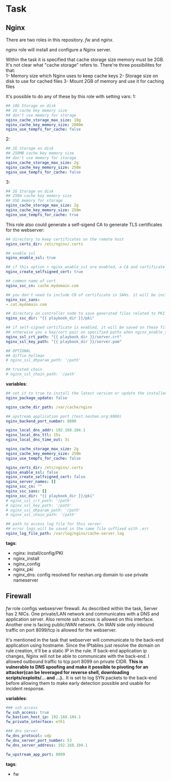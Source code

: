 # Task

## Nginx
There are two roles in this repository. _fw_ and _nginx_.

_nginx_ role will install and configure a Nginx server.

Within the task it is specified that cache storage size memory must be 2GB. It's not clear what "cache storage" refers to. There're three possibilites for that:  
1- Memory size which Nginx uses to keep cache keys
2- Storage size on disk to use for cached files
3- Mount 2GB of memory and use it for caching files


It's possible to do any of these by this role with setting vars:
1:
```yaml
## 10G Storage on disk
## 2G cache key memory size
## don't use memory for storage
nginx_cache_storage_max_size: 10g
nginx_cache_key_memory_size: 2000m
nginx_use_tempfs_for_cache: false
```
2:
```yaml
## 2G Storage on disk
## 250MB cache key memory size
## don't use memory for storage
nginx_cache_storage_max_size: 2g
nginx_cache_key_memory_size: 250m
nginx_use_tempfs_for_cache: false
```
3:
```yaml
## 2G Storage on disk
## 250m cache key memory size
## USE memory for storage
nginx_cache_storage_max_size: 2g
nginx_cache_key_memory_size: 250m
nginx_use_tempfs_for_cache: true
```


This role also could generate a self-sigend CA to generate TLS certificates for the webserver:
```yaml
## directory to keep certificates on the remote host
nginx_certs_dir: /etc/nginx/.certs

## enable ssl
nginx_enable_ssl: true

## if this option + nginx_enable_ssl are enabled, a CA and certificate signed by that CA is generated
nginx_create_selfsigned_cert: true

## common name of cert 
nginx_ssc_cn: cache.mydomain.com

## you don't need to include CN of certificate in SANs. it will be included by default
nginx_ssc_sans:
- cat.mydomain.com

## directory on controller node to save generated files related to PKI
nginx_ssc_dir: "{{ playbook_dir }}/pki"

## if self-signed certificate is enabled, it will be saved on these files
## otherwise you a key/cert pair on specified paths when nginx_enable_ssl is set to true
nginx_ssl_crt_path: "{{ playbook_dir }}/server.crt"
nginx_ssl_key_path: "{{ playbook_dir }}/server.pem"

## OPTIONAL
## diffie hellman 
# nginx_ssl_dhparam_path: '/path'

## trusted chain
# nginx_ssl_chain_path: '/path'
```
**variables**:
```yaml
## set it to true to install the latest version or update the installed package
nginx_package_update: false

nginx_cache_dir_path: /var/cache/nginx

## upstream application port (test.neshan.org:8080)
nginx_backend_port_number: 8080

nginx_local_dns_addr: 192.168.104.1
nginx_local_dns_ttl: 15s
nginx_local_dns_time_out: 3s

nginx_cache_storage_max_size: 2g
nginx_cache_key_memory_size: 250m
nginx_use_tempfs_for_cache: false

nginx_certs_dir: /etc/nginx/.certs
nginx_enable_ssl: false
nginx_create_selfsigned_cert: false
nginx_server_names: []
nginx_ssc_cn: ""
nginx_ssc_sans: []
nginx_ssc_dir: "{{ playbook_dir }}/pki"
# nginx_ssl_crt_path: '/path'
# nginx_ssl_key_path: '/path'
# nginx_ssl_dhparam_path: '/path'
# nginx_ssl_chain_path: '/path'

## path to access log file for this server
## error logs will be saved in the same file suffixed with .err
nginx_log_file_path: /var/log/nginx/cache-server.log
```
**tags**:
- nginx: install/config/PKI
- nginx_install
- nginx_config
- nginx_pki
- nginx_dns: config resolved for neshan.org domain to use private nameserver


## Firewall

_fw_ role configs websesrver firewall. As described within the task, Server has 2 NICs. One private/LAN network and communicates with a DNS and application server. Also remote ssh access is allowed on this interface. Another one is facing public/WAN network. On WAN side only inbound traffic on port 8099/tcp is allowed for the webserver.

It's mentioned in the task that webserver will communicate to the back-end application using hostname. Since the IPtables just resolve the domain on rule creation, it'll be a static IP in the rule. If back-end application ip changes, Nginx will not be able to communicate with the back-end. I allowed outbound traffic to tcp port 8099 on private CIDR. **This is vulnerable to DNS spoofing and make it possible to pivoting for an attacker(can be leveraged for reverse shell, downloading scripts/exploits/... and ...).**. It is set to log SYN packets to the back-end before allowing them to make early detection possible and usable for incident response.


**variables**:
```yaml
### ssh access
fw_ssh_access: true
fw_bastion_host_ip: 192.168.104.1
fw_private_interface: eth1

### dns server
fw_dns_protocol: udp
fw_dns_server_port_number: 53
fw_dns_server_address: 192.168.104.1

fw_upstream_app_port: 8099
```
**tags**:
- fw
